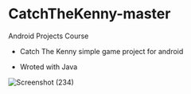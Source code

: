 # CatchTheKenny-master
 Android Projects Course 
 
 - Catch The Kenny simple game project for android 
 
 - Wroted with Java



 

![Screenshot (234)](https://user-images.githubusercontent.com/88238748/160482992-07a89fc7-b758-4207-a32b-6d5c7d818d7d.png)
